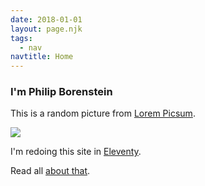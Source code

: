 ```yaml
---
date: 2018-01-01
layout: page.njk
tags:
  - nav
navtitle: Home
---
```


### I'm Philip Borenstein

This is a random picture from [Lorem Picsum](https://picsum.photos/).

![](https://picsum.photos/512/128?gravity=center&random)


I'm redoing this site in [Eleventy][].

Read all [about that][].




[Eleventy]: https://www.11ty.io/
[about that]: /tags/eleventy/


